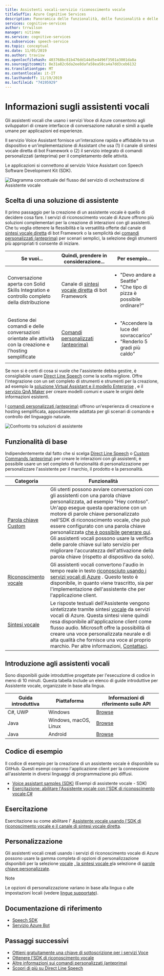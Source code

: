 ```yaml
---
title: Assistenti vocali-servizio riconoscimento vocale
titleSuffix: Azure Cognitive Services
description: Panoramica delle funzionalità, delle funzionalità e delle restrizioni per gli assistenti vocali che usano il Software Development Kit (SDK) di riconoscimento vocale.
services: cognitive-services
author: trrwilson
manager: nitinme
ms.service: cognitive-services
ms.subservice: speech-service
ms.topic: conceptual
ms.date: 11/05/2019
ms.author: travisw
ms.openlocfilehash: 403768bc81b476dd144d5e4496f3501a3001da8a
ms.sourcegitcommit: 8e31a82c6da2ee8dafa58ea58ca4a7dd3ceb6132
ms.translationtype: MT
ms.contentlocale: it-IT
ms.lasthandoff: 11/19/2019
ms.locfileid: "74195929"
---
```

# <a name="about-voice-assistants"></a>Informazioni sugli assistenti vocali

Gli assistenti vocali che usano i servizi Voce di Azure consentono agli sviluppatori di creare interfacce di conversazione naturali e simili a quelle umane per applicazioni ed esperienze.

Il servizio Voice Assistant fornisce un'interazione rapida e affidabile tra un dispositivo e un'implementazione di Assistant che usa (1) il canale di sintesi vocale diretta di bot Framework o (2) il servizio integrato di comandi personalizzati (anteprima) per il completamento delle attività.

Le applicazioni si connettono al servizio Voice Assistant con Speech Software Development Kit (SDK).

   ![Diagramma concettuale del flusso del servizio di orchestrazione di Assistente vocale](media/voice-assistants/overview.png "Il flusso di Assistente vocale")

## <a name="choosing-an-assistant-solution"></a>Scelta di una soluzione di assistente

Il primo passaggio per la creazione di un assistente vocale è quello di decidere cosa fare. I servizi di riconoscimento vocale di Azure offrono più soluzioni complementari per la creazione di interazioni con gli assistenti. Che tu voglia ottenere la flessibilità e la versatilità offerte dal canale di [sintesi vocale diretta](direct-line-speech.md) di bot Framework o la semplicità dei [comandi personalizzati (anteprima)](custom-commands.md) per scenari semplici, la selezione degli strumenti più appropriati ti consente di iniziare.

| Se vuoi... | Quindi, prendere in considerazione... | Per esempio... |
|-------------------|------------------|----------------|
|Conversazione aperta con Solid Skills Integration e controllo completo della distribuzione | Canale di [sintesi vocale diretta](direct-line-speech.md) di bot Framework | <ul><li>"Devo andare a Seattle"</li><li>"Che tipo di pizza è possibile ordinare?"</li></ul>
|Gestione dei comandi e delle conversazioni orientate alle attività con la creazione e l'hosting semplificate | [Comandi personalizzati (anteprima)](custom-commands.md) | <ul><li>"Accendere la luce del sovraccarico"</li><li>"Renderlo 5 gradi più caldo"</ul>

Se non si è certi di cosa si vuole che l'assistente debba gestire, è consigliabile usare [Direct Line Speech](direct-line-speech.md) come la scelta migliore. Offre l'integrazione con un set completo di strumenti e strumenti per la creazione, ad esempio la [soluzione Virtual Assistant e il modello Enterprise](https://docs.microsoft.com/azure/bot-service/bot-builder-enterprise-template-overview) , e il [servizio QnA Maker](https://docs.microsoft.com/azure/cognitive-services/QnAMaker/Overview/overview) per creare modelli comuni e usare le origini delle informazioni esistenti.

I [comandi personalizzati (anteprima)](custom-commands.md) offrono un'esperienza di creazione e hosting semplificata, appositamente adattata per gli scenari di comando e controllo del linguaggio naturale.

   ![Confronto tra soluzioni di assistente](media/voice-assistants/assistant-solution-comparison.png "Confronto tra soluzioni di assistente")

## <a name="core-features"></a>Funzionalità di base

Indipendentemente dal fatto che si scelga [Direct Line Speech](direct-line-speech.md) o [Custom Commands (anteprima)](custom-commands.md) per creare le interazioni con gli assistenti, è possibile usare un set completo di funzionalità di personalizzazione per personalizzare l'assistente per il marchio, il prodotto e la personalità.

| Categoria | Funzionalità |
|----------|----------|
|[Parola chiave Custom](speech-devices-sdk-create-kws.md) | Gli utenti possono avviare conversazioni con gli assistenti con una parola chiave personalizzata, ad esempio "Hey contoso". Un'app esegue questa operazione con un motore di parole chiave personalizzato nell'SDK di riconoscimento vocale, che può essere configurato con una parola chiave personalizzata [che è possibile generare qui](speech-devices-sdk-create-kws.md). Gli assistenti vocali possono usare la verifica delle parole chiave sul lato servizio per migliorare l'accuratezza dell'attivazione della parola chiave (rispetto al dispositivo da solo).
|[Riconoscimento vocale](speech-to-text.md) | Gli assistenti vocali convertono l'audio in tempo reale in testo [riconosciuto usando i servizi vocali di Azure](speech-to-text.md) . Questo testo è disponibile, in quanto viene trascritto, sia per l'implementazione dell'assistente che per l'applicazione client.
|[Sintesi vocale](text-to-speech.md) | Le risposte testuali dell'Assistente vengono sintetizzate tramite sintesi [vocale](text-to-speech.md) da servizi vocali di Azure. Questa sintesi viene quindi resa disponibile all'applicazione client come flusso audio. Microsoft offre la possibilità di creare una voce personalizzata neurale e di alta qualità che fornisce una voce al proprio marchio. Per altre informazioni, [Contattaci](mailto:mstts@microsoft.com).

## <a name="getting-started-with-voice-assistants"></a>Introduzione agli assistenti vocali

Sono disponibili guide introduttive progettate per l'esecuzione di codice in meno di 10 minuti. Questa tabella include un elenco di guide introduttive per Assistente vocale, organizzate in base alla lingua.

| Guida introduttiva | Piattaforma | Informazioni di riferimento sulle API |
|------------|----------|---------------|
| C#, UWP | Windows | [Browse](https://aka.ms/csspeech/csharpref) |
| Java | Windows, macOS, Linux | [Browse](https://aka.ms/csspeech/javaref) |
| Java | Android | [Browse](https://aka.ms/csspeech/javaref) |

## <a name="sample-code"></a>Codice di esempio

Il codice di esempio per la creazione di un assistente vocale è disponibile su GitHub. Questi esempi coprono l'applicazione client per la connessione all'assistente in diversi linguaggi di programmazione più diffusi.

* [Voice assistant samples (SDK)](https://aka.ms/csspeech/samples) (Esempi di assistente vocale - SDK)
* [Esercitazione: abilitare l'Assistente vocale con l'SDK di riconoscimento vocale,C#](tutorial-voice-enable-your-bot-speech-sdk.md)

## <a name="tutorial"></a>Esercitazione

Esercitazione su come abilitare l' [Assistente vocale usando l'SDK di riconoscimento vocale e il canale di sintesi vocale diretta](tutorial-voice-enable-your-bot-speech-sdk.md).

## <a name="customization"></a>Personalizzazione

Gli assistenti vocali creati usando i servizi di riconoscimento vocale di Azure possono usare la gamma completa di opzioni di personalizzazione disponibili per la selezione [vocale](speech-to-text.md) [, la sintesi vocale e](text-to-speech.md)la selezione di [parole chiave personalizzate](speech-devices-sdk-create-kws.md).

> [!NOTE]
> Le opzioni di personalizzazione variano in base alla lingua o alle impostazioni locali (vedere [lingue supportate](supported-languages.md)).

## <a name="reference-docs"></a>Documentazione di riferimento

* [Speech SDK](speech-sdk-reference.md)
* [Servizio Azure Bot](https://docs.microsoft.com/azure/bot-service/?view=azure-bot-service-4.0)

## <a name="next-steps"></a>Passaggi successivi

* [Ottieni gratuitamente una chiave di sottoscrizione per i servizi Voce](get-started.md)
* [Ottenere l'SDK di riconoscimento vocale](speech-sdk.md)
* [Altre informazioni sui comandi personalizzati (anteprima)](custom-commands.md)
* [Scopri di più su Direct Line Speech](direct-line-speech.md)
